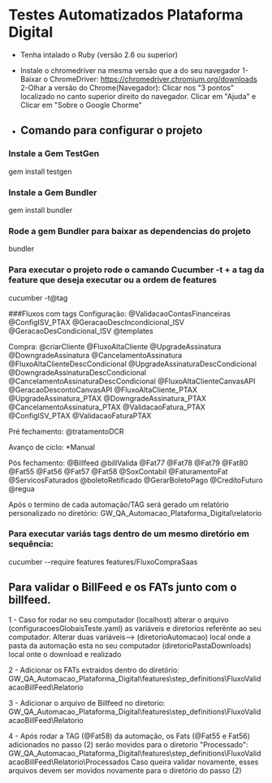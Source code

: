# Testes Automatizados Plataforma Digital

- Tenha intalado o Ruby (versão 2.6 ou superior)

- Instale o chromedriver na mesma versão que a do seu navegador
    1-Baixar o ChromeDriver: https://chromedriver.chromium.org/downloads
    2-Olhar a versão do Chrome(Navegador): Clicar nos "3 pontos" localizado no canto superior direito do navegador. Clicar em "Ajuda" e Clicar em "Sobre o Google Chorme"

- ## Comando para configurar o projeto

### Instale a Gem TestGen
gem install testgen

### Instale a Gem Bundler
gem install bundler

### Rode a gem Bundler para baixar as dependencias do projeto
bundler

### Para executar o projeto rode o camando Cucumber -t + a tag da feature que deseja executar ou a ordem de features
cucumber -t@tag

###Fluxos com tags
Configuração:
@ValidacaoContasFinanceiras
@ConfigISV_PTAX
@GeracaoDescIncondicional_ISV
@GeracaoDesCondicional_ISV
@templates

Compra:
@criarCliente
@FluxoAltaCliente
@UpgradeAssinatura
@DowngradeAssinatura
@CancelamentoAssinatura
@FluxoAltaClienteDescCondicional
@UpgradeAssinaturaDescCondicional
@DowngradeAssinaturaDescCondicional
@CancelamentoAssinaturaDescCondicional
@FluxoAltaClienteCanvasAPI
@GeracaoDescontoCanvasAPI
@FluxoAltaCliente_PTAX
@UpgradeAssinatura_PTAX
@DowngradeAssinatura_PTAX
@CancelamentoAssinatura_PTAX
@ValidacaoFatura_PTAX
@ConfigISV_PTAX
@ValidacaoFaturaPTAX

Pré fechamento:
@tratamentoDCR

Avanço de ciclo:
*Manual

Pós fechamento:
@Billfeed
@billValida
@Fat77
@Fat78
@Fat79
@Fat80
@Fat55
@Fat56
@Fat57
@Fat58
@SoxContabil
@FaturamentoFat
@ServicosFaturados
@boletoRetificado
@GerarBoletoPago
@CreditoFuturo
@regua

Após o termino de cada automação/TAG será gerado um relatório personalizado no diretório: GW_QA_Automacao_Plataforma_Digital\relatorio

### Para executar variás tags dentro de um mesmo diretório em sequência: 
cucumber --require features features/FluxoCompraSaas

## Para validar o BillFeed e os FATs junto com o billfeed.
1 - Caso for rodar no seu computador (localhost) alterar o arquivo (configuracoesGlobaisTeste.yaml) as variáveis e diretorios referênte ao seu computador.
    Alterar duas variáveis-->
    (diretorioAutomacao) local onde a pasta da automação esta no seu computador
    (diretorioPastaDownloads) local onte o download e realizado

2 - Adicionar os FATs extraidos dentro do diretório: GW_QA_Automacao_Plataforma_Digital\features\step_definitions\FluxoValidacaoBillFeed\Relatorio

3 - Adicionar o arquivo de Billfeed no diretorio: GW_QA_Automacao_Plataforma_Digital\features\step_definitions\FluxoValidacaoBillFeed\Relatorio

4 - Após rodar a TAG (@Fat58) da automação, os Fats (@Fat55 e Fat56) adicionados no passo (2) serão movidos para o diretorio "Processado":
    GW_QA_Automacao_Plataforma_Digital\features\step_definitions\FluxoValidacaoBillFeed\Relatorio\Processados
    Caso queira validar novamente, esses arquivos devem ser movidos novamente para o diretório do passo (2)